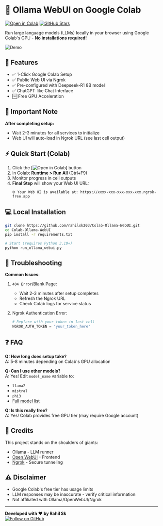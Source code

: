 
# 🚀 Ollama WebUI on Google Colab

[![Open in Colab](https://img.shields.io/badge/Open%20in-Colab-F9AB00?logo=googlecolab&color=525252)](https://colab.research.google.com/drive/1PP44Wq46N8jFisKiIiHzVGgvA6XOnZ60?usp=sharing)
[![GitHub Stars](https://img.shields.io/github/stars/rahilsk203/Colab-Ollama-WebUI?style=social)](https://github.com/rahilsk203/Colab-Ollama-WebUI)

Run large language models (LLMs) locally in your browser using Google Colab's GPU - **No installations required!**

![Demo](https://github.com/rahilsk203/Colab-Ollama-WebUI/raw/main/assets/demo.gif) <!-- Update with actual demo path -->

## 🌟 Features
- ✅ 1-Click Google Colab Setup
- ✅ Public Web UI via Ngrok
- ✅ Pre-configured with Deepseek-R1 8B model
- ✅ ChatGPT-like Chat Interface
- 🆓 Free GPU Acceleration

## 🚨 Important Note
**After completing setup:**
- Wait 2-3 minutes for all services to initialize
- Web UI will auto-load in Ngrok URL (see last cell output)

## ⚡ Quick Start (Colab)
1. Click the [![Open in Colab](https://colab.research.google.com/assets/colab-badge.svg)] button
2. In Colab: **Runtime > Run All** (Ctrl+F9)
3. Monitor progress in cell outputs
4. **Final Step** will show your Web UI URL:
   ```text
   🌐 Your Web UI is available at: https://xxxx-xxx-xxx-xxx-xxx.ngrok-free.app
   ```

## 💻 Local Installation
```bash
git clone https://github.com/rahilsk203/Colab-Ollama-WebUI.git
cd Colab-Ollama-WebUI
pip install -r requirements.txt

# Start (requires Python 3.10+)
python run_ollama_webui.py
```

## 🔧 Troubleshooting
**Common Issues**:
1. `404 Error`/Blank Page:
   - Wait 2-3 minutes after setup completes
   - Refresh the Ngrok URL
   - Check Colab logs for service status

2. Ngrok Authentication Error:
   ```python
   # Replace with your token in last cell
   NGROK_AUTH_TOKEN = "your_token_here"
   ```

## ❓ FAQ
**Q: How long does setup take?**<br>
A: 5-8 minutes depending on Colab's GPU allocation

**Q: Can I use other models?**<br>
A: Yes! Edit `model_name` variable to:
- `llama2`
- `mistral`
- `phi3`
- [Full model list](https://ollama.ai/library)

**Q: Is this really free?**<br>
A: Yes! Colab provides free GPU tier (may require Google account)

## 📜 Credits
This project stands on the shoulders of giants:
- [Ollama](https://ollama.ai) - LLM runner
- [Open WebUI](https://github.com/open-webui) - Frontend
- [Ngrok](https://ngrok.com) - Secure tunneling

## ⚠️ Disclaimer
- Google Colab's free tier has usage limits
- LLM responses may be inaccurate - verify critical information
- Not affiliated with Ollama/OpenWebUI/Ngrok

---

**Developed with ❤️ by Rahil Sk**<br>
[![Follow on GitHub](https://img.shields.io/github/followers/rahilsk203?label=Follow%20%40rahilsk203&style=social)](https://github.com/rahilsk203)
```
